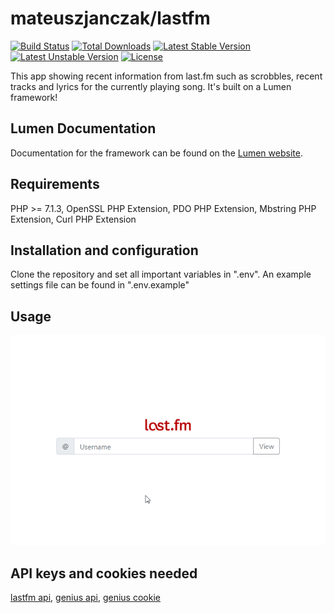 #  mateuszjanczak/lastfm
[![Build Status](https://travis-ci.org/laravel/lumen-framework.svg)](https://travis-ci.org/laravel/lumen-framework)
[![Total Downloads](https://poser.pugx.org/laravel/lumen-framework/d/total.svg)](https://packagist.org/packages/laravel/lumen-framework)
[![Latest Stable Version](https://poser.pugx.org/laravel/lumen-framework/v/stable.svg)](https://packagist.org/packages/laravel/lumen-framework)
[![Latest Unstable Version](https://poser.pugx.org/laravel/lumen-framework/v/unstable.svg)](https://packagist.org/packages/laravel/lumen-framework)
[![License](https://poser.pugx.org/laravel/lumen-framework/license.svg)](https://packagist.org/packages/laravel/lumen-framework)

This app showing recent information from last.fm such as scrobbles, recent tracks and lyrics for the currently playing song. It's built on a Lumen framework!

## Lumen Documentation

Documentation for the framework can be found on the [Lumen website](https://lumen.laravel.com/docs).

## Requirements

PHP >= 7.1.3, OpenSSL PHP Extension, PDO PHP Extension, Mbstring PHP Extension, Curl PHP Extension


## Installation and configuration

Clone the repository and set all important variables in ".env". An example settings file can be found in ".env.example"

## Usage
![DEMO](./demo.gif)

## API keys and cookies needed
[lastfm api](https://www.last.fm/api/),
[genius api](https://docs.genius.com/),
[genius cookie](https://genius.com/login)
